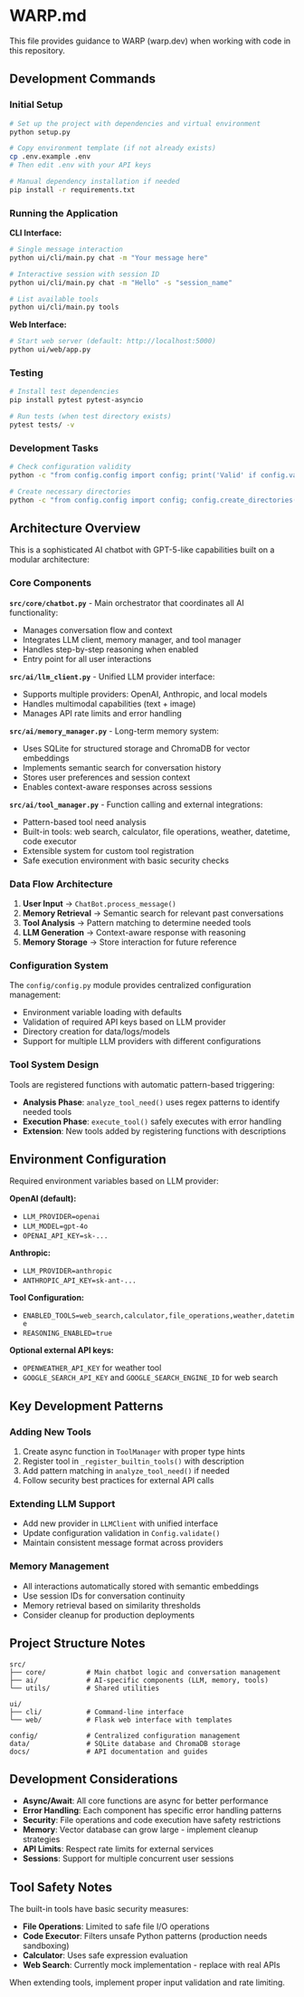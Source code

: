 # WARP.md

This file provides guidance to WARP (warp.dev) when working with code in this repository.

## Development Commands

### Initial Setup
```bash
# Set up the project with dependencies and virtual environment
python setup.py

# Copy environment template (if not already exists)
cp .env.example .env
# Then edit .env with your API keys

# Manual dependency installation if needed
pip install -r requirements.txt
```

### Running the Application

**CLI Interface:**
```bash
# Single message interaction
python ui/cli/main.py chat -m "Your message here"

# Interactive session with session ID
python ui/cli/main.py chat -m "Hello" -s "session_name"

# List available tools
python ui/cli/main.py tools
```

**Web Interface:**
```bash
# Start web server (default: http://localhost:5000)
python ui/web/app.py
```

### Testing
```bash
# Install test dependencies
pip install pytest pytest-asyncio

# Run tests (when test directory exists)
pytest tests/ -v
```

### Development Tasks
```bash
# Check configuration validity
python -c "from config.config import config; print('Valid' if config.validate() else 'Invalid')"

# Create necessary directories
python -c "from config.config import config; config.create_directories()"
```

## Architecture Overview

This is a sophisticated AI chatbot with GPT-5-like capabilities built on a modular architecture:

### Core Components

**`src/core/chatbot.py`** - Main orchestrator that coordinates all AI functionality:
- Manages conversation flow and context
- Integrates LLM client, memory manager, and tool manager
- Handles step-by-step reasoning when enabled
- Entry point for all user interactions

**`src/ai/llm_client.py`** - Unified LLM provider interface:
- Supports multiple providers: OpenAI, Anthropic, and local models
- Handles multimodal capabilities (text + image)
- Manages API rate limits and error handling

**`src/ai/memory_manager.py`** - Long-term memory system:
- Uses SQLite for structured storage and ChromaDB for vector embeddings
- Implements semantic search for conversation history
- Stores user preferences and session context
- Enables context-aware responses across sessions

**`src/ai/tool_manager.py`** - Function calling and external integrations:
- Pattern-based tool need analysis
- Built-in tools: web search, calculator, file operations, weather, datetime, code executor
- Extensible system for custom tool registration
- Safe execution environment with basic security checks

### Data Flow Architecture

1. **User Input** → `ChatBot.process_message()`
2. **Memory Retrieval** → Semantic search for relevant past conversations
3. **Tool Analysis** → Pattern matching to determine needed tools
4. **LLM Generation** → Context-aware response with reasoning
5. **Memory Storage** → Store interaction for future reference

### Configuration System

The `config/config.py` module provides centralized configuration management:
- Environment variable loading with defaults
- Validation of required API keys based on LLM provider
- Directory creation for data/logs/models
- Support for multiple LLM providers with different configurations

### Tool System Design

Tools are registered functions with automatic pattern-based triggering:
- **Analysis Phase**: `analyze_tool_need()` uses regex patterns to identify needed tools
- **Execution Phase**: `execute_tool()` safely executes with error handling
- **Extension**: New tools added by registering functions with descriptions

## Environment Configuration

Required environment variables based on LLM provider:

**OpenAI (default):**
- `LLM_PROVIDER=openai`
- `LLM_MODEL=gpt-4o`
- `OPENAI_API_KEY=sk-...`

**Anthropic:**
- `LLM_PROVIDER=anthropic`
- `ANTHROPIC_API_KEY=sk-ant-...`

**Tool Configuration:**
- `ENABLED_TOOLS=web_search,calculator,file_operations,weather,datetime`
- `REASONING_ENABLED=true`

**Optional external API keys:**
- `OPENWEATHER_API_KEY` for weather tool
- `GOOGLE_SEARCH_API_KEY` and `GOOGLE_SEARCH_ENGINE_ID` for web search

## Key Development Patterns

### Adding New Tools
1. Create async function in `ToolManager` with proper type hints
2. Register tool in `_register_builtin_tools()` with description
3. Add pattern matching in `analyze_tool_need()` if needed
4. Follow security best practices for external API calls

### Extending LLM Support
- Add new provider in `LLMClient` with unified interface
- Update configuration validation in `Config.validate()`
- Maintain consistent message format across providers

### Memory Management
- All interactions automatically stored with semantic embeddings
- Use session IDs for conversation continuity
- Memory retrieval based on similarity thresholds
- Consider cleanup for production deployments

## Project Structure Notes

```
src/
├── core/          # Main chatbot logic and conversation management
├── ai/            # AI-specific components (LLM, memory, tools)
└── utils/         # Shared utilities

ui/
├── cli/           # Command-line interface
└── web/           # Flask web interface with templates

config/            # Centralized configuration management
data/              # SQLite database and ChromaDB storage
docs/              # API documentation and guides
```

## Development Considerations

- **Async/Await**: All core functions are async for better performance
- **Error Handling**: Each component has specific error handling patterns
- **Security**: File operations and code execution have safety restrictions
- **Memory**: Vector database can grow large - implement cleanup strategies
- **API Limits**: Respect rate limits for external services
- **Sessions**: Support for multiple concurrent user sessions

## Tool Safety Notes

The built-in tools have basic security measures:
- **File Operations**: Limited to safe file I/O operations
- **Code Executor**: Filters unsafe Python patterns (production needs sandboxing)
- **Calculator**: Uses safe expression evaluation
- **Web Search**: Currently mock implementation - replace with real APIs

When extending tools, implement proper input validation and rate limiting.
